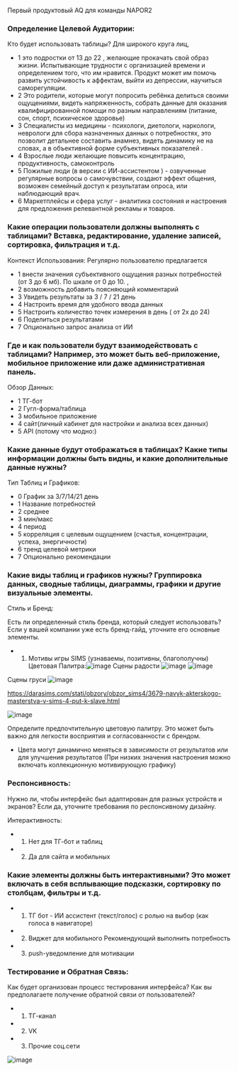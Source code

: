 Первый продуктовый AQ для команды NAPOR2

### Определение Целевой Аудитории:
Кто будет использовать таблицы?
 Для широкого круга лиц, 
- 1 это подростки от 13 до 22 , желающие прокачать свой образ жизни. Испытывающие трудности с организацией времени и определением того, что им нравится.
   Продукт может им помочь развить устойчивость к аффектам, выйти из депрессии, научиться саморегуляции.
- 2 Это родители, которые могут попросить ребёнка делиться своими ощущениями, видеть напряженность, собрать данные для оказания квалифицированной помощи по разным направлениям (питание, сон, спорт, психическое здоровье)
- 3 Специалисты из медицины - психологи, диетологи, наркологи, неврологи для сбора назначенных данных о потребностях, это позволит детальнее составить анамнез, видеть динамику не на словах, а в объективной форме     субъективных показателей .
- 4 Взрослые люди желающие повысить концентрацию, продуктивность, самоконтроль
- 5 Пожилые люди (в версии с ИИ-ассистентом ) - озвученные регулярные вопросы о самочувствии, создают эффект общения, возможен семейный доступ к результатам опроса, или наблюдающий врач.
- 6 Маркетплейсы и сфера услуг - аналитика состояния и настроения для предложения релевантной рекламы и товаров. 

### Какие операции пользователи должны выполнять с таблицами? Вставка, редактирование, удаление записей, сортировка, фильтрация и т.д.
Контекст Использования: Регулярно пользователю предлагается

- 1 внести значения субъективного ощущения разных потребностей (от 3 до 6 мб). По шкале от 0 до 10. , 
- 2 возможность добавить поясняющий комментарий
- 3 Увидеть результаты за 3 / 7 / 21 день 
- 4 Настроить время для удобного ввода данных
- 5 Настроить количество точек измерения в день ( от 2х до 24)
- 6 Поделиться результатами
- 7 Опционально запрос анализа от ИИ


### Где и как пользователи будут взаимодействовать с таблицами? Например, это может быть веб-приложение, мобильное приложение или даже административная панель.
Обзор Данных:

- 1 ТГ-бот
- 2 Гугл-форма/таблица
- 3 мобильное приложение
- 4 сайт(личный кабинет для настройки и анализа всех данных)
- 5 API (потому что модно:)

### Какие данные будут отображаться в таблицах? Какие типы информации должны быть видны, и какие дополнительные данные нужны?
Тип Таблиц и Графиков:

- 0 График  за 3/7/14/21 день
- 1 Название потребностей 
- 2 среднее 
- 3 мин/макс
- 4 период 
- 5 корреляция с целевым ощущением (счастья, концентрации, успеха, энергичности)
- 6 тренд целевой метрики
- 7 Опционально рекомендации

### Какие виды таблиц и графиков нужны? Группировка данных, сводные таблицы, диаграммы, графики и другие визуальные элементы.
Стиль и Бренд:

Есть ли определенный стиль бренда, который следует использовать? Если у вашей компании уже есть бренд-гайд, уточните его основные элементы.

- 1. Мотивы игры SIMS (узнаваемы, позитивны, благополучны)
Цветовая Палитра:![image](https://github.com/MiroAlexAI/NAPOR2/assets/126348122/412fa69b-b497-4061-8808-6569998d7c8c)
Сцены радости
![image](https://github.com/MiroAlexAI/NAPOR2/assets/126348122/58831642-3503-4d9a-9fa1-42e621dd350f)
![image](https://github.com/MiroAlexAI/NAPOR2/assets/126348122/242bca63-63c5-46dc-9bea-c27576565931)

Сцены груси
![image](https://github.com/MiroAlexAI/NAPOR2/assets/126348122/b70e24c1-f9af-45a9-8ec0-a8eae21ef0fc)

https://darasims.com/stati/obzory/obzor_sims4/3679-navyk-akterskogo-masterstva-v-sims-4-put-k-slave.html

![image](https://github.com/MiroAlexAI/NAPOR2/assets/126348122/064307a9-80b5-4b1d-aa2f-2307567b79a8)

Определите предпочтительную цветовую палитру. Это может быть важно для легкости восприятия и согласованности с брендом.
- Цвета могут динамично меняться в зависимости от результатов или для улучшения результатов (При низких значения настроения можно включать коллекционную мотивирующую графику) 

### Респонсивность: 
Нужно ли, чтобы интерфейс был адаптирован для разных устройств и экранов? Если да, уточните требования по респонсивному дизайну.

Интерактивность:
- 1. Нет для ТГ-бот и таблиц
- 2. Да для сайта и мобильных

### Какие элементы должны быть интерактивными? Это может включать в себя всплывающие подсказки, сортировку по столбцам, фильтры и т.д.

- 1. ТГ бот - ИИ ассистент (текст/голос) с ролью на выбор (как голоса в навигаторе)
- 2. Виджет для мобильного Рекомендующий выполнить потребность
- 3. push-уведомление для мотивации


### Тестирование и Обратная Связь:
Как будет организован процесс тестирования интерфейса? Как вы предполагаете получение обратной связи от пользователей?

- 1. ТГ-канал
- 2. VK
- 3. Прочие соц.сети
   

![image](https://github.com/MiroAlexAI/NAPOR2/assets/126348122/9b569dd9-baea-4bf8-b230-a499717ba647)








